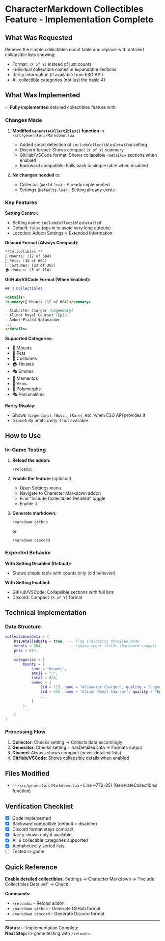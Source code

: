 # CharacterMarkdown Collectibles Feature - Implementation Complete

## What Was Requested

Remove the simple collectibles count table and replace with detailed collapsible lists showing:
- Format: `(X of Y)` instead of just counts
- Individual collectible names in expandable sections
- Rarity information (if available from ESO API)
- All collectible categories (not just the basic 4)

## What Was Implemented

✅ **Fully implemented** detailed collectibles feature with:

### Changes Made
1. **Modified `GenerateCollectibles()` function** in `/src/generators/Markdown.lua`
   - Added smart detection of `includeCollectiblesDetailed` setting
   - Discord format: Shows compact `(X of Y)` summary
   - GitHub/VSCode format: Shows collapsible `<details>` sections when enabled
   - Backward compatible: Falls back to simple table when disabled

2. **No changes needed** to:
   - Collector (`World.lua`) - Already implemented
   - Settings (`Defaults.lua`) - Setting already exists

### Key Features

**Setting Control:**
- Setting name: `includeCollectiblesDetailed`
- Default: `false` (opt-in to avoid very long outputs)
- Location: Addon Settings > Extended Information

**Discord Format (Always Compact):**
```markdown
**Collectibles:**
🐴 Mounts: (12 of 684)
🐾 Pets: (45 of 664)
👗 Costumes: (23 of 305)
🏠 Houses: (3 of 114)
```

**GitHub/VSCode Format (When Enabled):**
```markdown
## 🎨 Collectibles

<details>
<summary>🐴 Mounts (12 of 684)</summary>

- Alabaster Charger [Legendary]
- Alinor Royal Courser [Epic]
- Amber-Plated Salamander
...
</details>
```

**Supported Categories:**
- 🐴 Mounts
- 🐾 Pets  
- 👗 Costumes
- 🏠 Houses
- 🎭 Emotes
- 🎪 Mementos
- 🎨 Skins
- 🦎 Polymorphs
- 🎭 Personalities

**Rarity Display:**
- Shows `[Legendary]`, `[Epic]`, `[Rare]`, etc. when ESO API provides it
- Gracefully omits rarity if not available

## How to Use

### In-Game Testing

1. **Reload the addon:**
   ```
   /reloadui
   ```

2. **Enable the feature** (optional):
   - Open Settings menu
   - Navigate to Character Markdown addon
   - Find "Include Collectibles Detailed" toggle
   - Enable it

3. **Generate markdown:**
   ```
   /markdown github
   ```
   or
   ```
   /markdown discord
   ```

### Expected Behavior

**With Setting Disabled (Default):**
- Shows simple table with counts only (old behavior)

**With Setting Enabled:**
- GitHub/VSCode: Collapsible sections with full lists
- Discord: Compact `(X of Y)` format

## Technical Implementation

### Data Structure
```lua
collectiblesData = {
    hasDetailedData = true,  -- Flag indicating detailed mode
    mounts = 684,            -- Legacy count fields (backward compat)
    pets = 664,
    ...
    categories = {
        mounts = {
            name = "Mounts",
            emoji = "🐴",
            total = 684,
            owned = {
                {id = 123, name = "Alabaster Charger", quality = "Legendary"},
                {id = 456, name = "Alinor Royal Courser", quality = "Epic"},
                ...
            }
        },
        ...
    }
}
```

### Processing Flow
1. **Collector**: Checks setting → Collects data accordingly
2. **Generator**: Checks setting + hasDetailedData → Formats output
3. **Discord**: Always shows compact (never detailed lists)
4. **GitHub/VSCode**: Shows collapsible details when enabled

## Files Modified

- ✅ `/src/generators/Markdown.lua` - Line ~772-851 (GenerateCollectibles function)

## Verification Checklist

- [x] Code implemented
- [x] Backward compatible (default = disabled)
- [x] Discord format stays compact
- [x] Rarity shown only if available
- [x] All 9 collectible categories supported
- [x] Alphabetically sorted lists
- [ ] Tested in-game

## Quick Reference

**Enable detailed collectibles:**
Settings → Character Markdown → "Include Collectibles Detailed" → Check

**Commands:**
- `/reloadui` - Reload addon
- `/markdown github` - Generate GitHub format
- `/markdown discord` - Generate Discord format

---

**Status:** ✅ Implementation Complete  
**Next Step:** In-game testing with `/reloadui`
